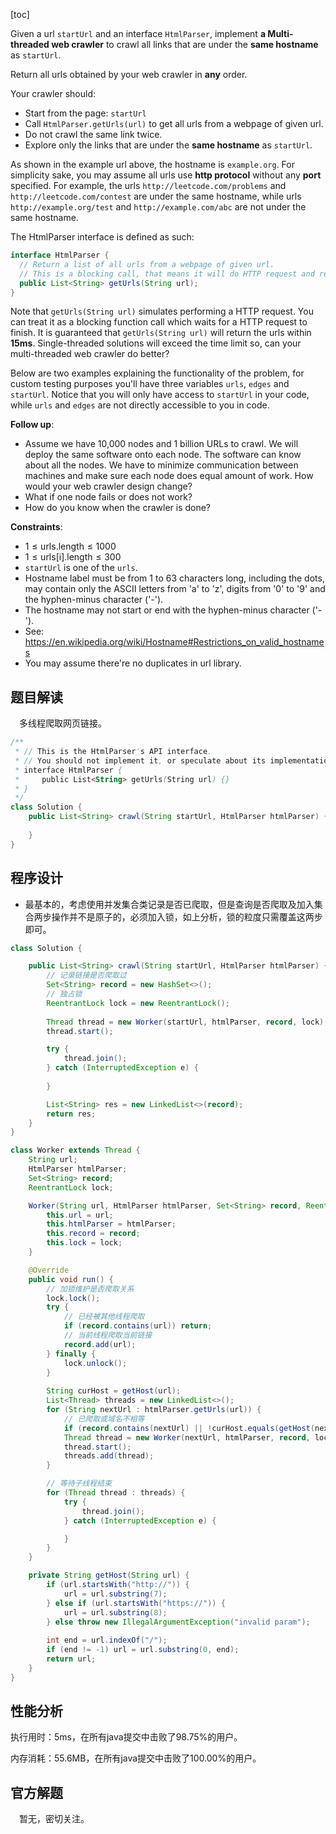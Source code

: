 [toc]

Given a url `startUrl` and an interface `HtmlParser`, implement **a Multi-threaded web crawler** to crawl all links that are under the **same hostname** as `startUrl`. 

Return all urls obtained by your web crawler in **any** order.

Your crawler should:

* Start from the page: `startUrl`
* Call `HtmlParser.getUrls(url)` to get all urls from a webpage of given url.
* Do not crawl the same link twice.
* Explore only the links that are under the **same hostname** as `startUrl`.



As shown in the example url above, the hostname is `example.org`. For simplicity sake, you may assume all urls use **http protocol** without any **port** specified. For example, the urls `http://leetcode.com/problems` and `http://leetcode.com/contest` are under the same hostname, while urls `http://example.org/test` and `http://example.com/abc` are not under the same hostname.

The HtmlParser interface is defined as such: 

```java
interface HtmlParser {
  // Return a list of all urls from a webpage of given url.
  // This is a blocking call, that means it will do HTTP request and return when this request is finished.
  public List<String> getUrls(String url);
}
```

Note that `getUrls(String url)` simulates performing a HTTP request. You can treat it as a blocking function call which waits for a HTTP request to finish. It is guaranteed that `getUrls(String url)` will return the urls within **15ms**.  Single-threaded solutions will exceed the time limit so, can your multi-threaded web crawler do better?

Below are two examples explaining the functionality of the problem, for custom testing purposes you'll have three variables `urls`, `edges` and `startUrl`. Notice that you will only have access to `startUrl` in your code, while `urls` and `edges` are not directly accessible to you in code.



**Follow up**:

* Assume we have 10,000 nodes and 1 billion URLs to crawl. We will deploy the same software onto each node. The software can know about all the nodes. We have to minimize communication between machines and make sure each node does equal amount of work. How would your web crawler design change?
* What if one node fails or does not work?
* How do you know when the crawler is done?



**Constraints**:

* $1 \le \text{urls.length} \le 1000$
* $1 \le \text{urls[i].length} \le 300$
* `startUrl` is one of the `urls`.
* Hostname label must be from 1 to 63 characters long, including the dots, may contain only the ASCII letters from 'a' to 'z', digits from '0' to '9' and the hyphen-minus character ('-').
* The hostname may not start or end with the hyphen-minus character ('-'). 
* See:  https://en.wikipedia.org/wiki/Hostname#Restrictions_on_valid_hostnames
* You may assume there're no duplicates in url library.



## 题目解读

&emsp;多线程爬取网页链接。

```java
/**
 * // This is the HtmlParser's API interface.
 * // You should not implement it, or speculate about its implementation
 * interface HtmlParser {
 *     public List<String> getUrls(String url) {}
 * }
 */
class Solution {
    public List<String> crawl(String startUrl, HtmlParser htmlParser) {
        
    }
}
```

## 程序设计

* 最基本的，考虑使用并发集合类记录是否已爬取，但是查询是否爬取及加入集合两步操作并不是原子的，必须加入锁，如上分析，锁的粒度只需覆盖这两步即可。

```java
class Solution {

    public List<String> crawl(String startUrl, HtmlParser htmlParser) {
        // 记录链接是否爬取过
        Set<String> record = new HashSet<>();
        // 独占锁
        ReentrantLock lock = new ReentrantLock();
        
        Thread thread = new Worker(startUrl, htmlParser, record, lock);
        thread.start();

        try {
            thread.join();
        } catch (InterruptedException e) {
        
        }

        List<String> res = new LinkedList<>(record);
        return res;
    }
}

class Worker extends Thread {
    String url;
    HtmlParser htmlParser;
    Set<String> record;
    ReentrantLock lock;

    Worker(String url, HtmlParser htmlParser, Set<String> record, ReentrantLock lock) {
        this.url = url;
        this.htmlParser = htmlParser;
        this.record = record;
        this.lock = lock;
    }

    @Override
    public void run() {
        // 加锁维护是否爬取关系
        lock.lock();
        try {
            // 已经被其他线程爬取
            if (record.contains(url)) return;
            // 当前线程爬取当前链接
            record.add(url);
        } finally {
            lock.unlock();
        }
        
        String curHost = getHost(url);
        List<Thread> threads = new LinkedList<>();
        for (String nextUrl : htmlParser.getUrls(url)) {
            // 已爬取或域名不相等
            if (record.contains(nextUrl) || !curHost.equals(getHost(nextUrl))) continue;
            Thread thread = new Worker(nextUrl, htmlParser, record, lock);
            thread.start();
            threads.add(thread);
        }

        // 等待子线程结束
        for (Thread thread : threads) {
            try {
                thread.join();
            } catch (InterruptedException e) {

            }
        }
    }

    private String getHost(String url) {
        if (url.startsWith("http://")) {
            url = url.substring(7);
        } else if (url.startsWith("https://")) {
            url = url.substring(8);
        } else throw new IllegalArgumentException("invalid param");
        
        int end = url.indexOf("/");
        if (end != -1) url = url.substring(0, end);
        return url;
    }
}
```

## 性能分析

执行用时：5ms，在所有java提交中击败了98.75%的用户。

内存消耗：55.6MB，在所有java提交中击败了100.00%的用户。

## 官方解题

&emsp;暂无，密切关注。